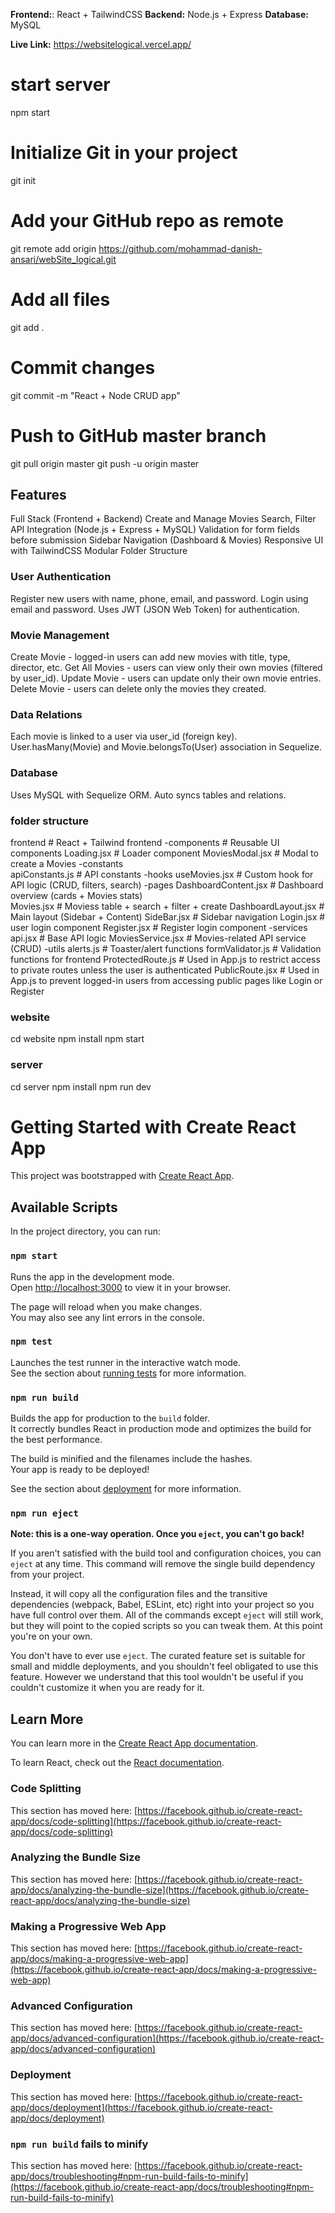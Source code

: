 **Frontend:**: React + TailwindCSS
**Backend:** Node.js + Express
**Database:** MySQL

**Live Link:** https://websitelogical.vercel.app/

# start server 
npm  start

# Initialize Git in your project
git init  

# Add your GitHub repo as remote 
git remote add origin https://github.com/mohammad-danish-ansari/webSite_logical.git

# Add all files
git add .  

# Commit changes
git commit -m "React + Node CRUD app"  

# Push to GitHub master branch
git pull origin master 
git push -u origin master 

## Features

Full Stack (Frontend + Backend)
Create and Manage Movies
Search, Filter
API Integration (Node.js + Express + MySQL)
Validation for form fields before submission
Sidebar Navigation (Dashboard & Movies)
Responsive UI with TailwindCSS
Modular Folder Structure


### User Authentication
Register new users with name, phone, email, and password.
Login using email and password.
Uses JWT (JSON Web Token) for authentication.

### Movie Management
Create Movie - logged-in users can add new movies with title, type, director, etc.
Get All Movies - users can view only their own movies (filtered by user_id).
Update Movie - users can update only their own movie entries.
Delete Movie - users can delete only the movies they created.

### Data Relations
Each movie is linked to a user via user_id (foreign key).
User.hasMany(Movie) and Movie.belongsTo(User) association in Sequelize.

###  Database
Uses MySQL with Sequelize ORM.
Auto syncs tables and relations.

### folder structure ###

frontend                          # React + Tailwind frontend
  -components                          # Reusable UI components
    Loading.jsx                            # Loader component
    MoviesModal.jsx                          # Modal to create a Movies
  -constants                    
    apiConstants.js                   # API constants 
  -hooks
    useMovies.jsx                       # Custom hook for API logic (CRUD, filters, search)
  -pages
    DashboardContent.jsx               # Dashboard overview (cards + Movies stats)    
    Movies.jsx                          # Moviess table + search + filter + create
    DashboardLayout.jsx                # Main layout (Sidebar + Content)
    SideBar.jsx                        # Sidebar navigation
    Login.jsx                           # user login component
    Register.jsx                        # Register login component
  -services
    api.jsx                            # Base API logic
    MoviesService.jsx                    # Movies-related API service (CRUD)
  -utils
    alerts.js                           # Toaster/alert functions
    formValidator.js                    # Validation functions for frontend
ProtectedRoute.js                    # Used in App.js to restrict access to private routes unless the user is authenticated
 PublicRoute.jsx                      # Used in App.js to prevent logged-in users from accessing public pages like Login or Register



### website
cd website
npm install
npm start


### server
cd server
npm install
npm run dev

# Getting Started with Create React App

This project was bootstrapped with [Create React App](https://github.com/facebook/create-react-app).

## Available Scripts

In the project directory, you can run:

### `npm start`

Runs the app in the development mode.\
Open [http://localhost:3000](http://localhost:3000) to view it in your browser.

The page will reload when you make changes.\
You may also see any lint errors in the console.

### `npm test`

Launches the test runner in the interactive watch mode.\
See the section about [running tests](https://facebook.github.io/create-react-app/docs/running-tests) for more information.

### `npm run build`

Builds the app for production to the `build` folder.\
It correctly bundles React in production mode and optimizes the build for the best performance.

The build is minified and the filenames include the hashes.\
Your app is ready to be deployed!

See the section about [deployment](https://facebook.github.io/create-react-app/docs/deployment) for more information.

### `npm run eject`

**Note: this is a one-way operation. Once you `eject`, you can't go back!**

If you aren't satisfied with the build tool and configuration choices, you can `eject` at any time. This command will remove the single build dependency from your project.

Instead, it will copy all the configuration files and the transitive dependencies (webpack, Babel, ESLint, etc) right into your project so you have full control over them. All of the commands except `eject` will still work, but they will point to the copied scripts so you can tweak them. At this point you're on your own.

You don't have to ever use `eject`. The curated feature set is suitable for small and middle deployments, and you shouldn't feel obligated to use this feature. However we understand that this tool wouldn't be useful if you couldn't customize it when you are ready for it.

## Learn More

You can learn more in the [Create React App documentation](https://facebook.github.io/create-react-app/docs/getting-started).

To learn React, check out the [React documentation](https://reactjs.org/).

### Code Splitting

This section has moved here: [https://facebook.github.io/create-react-app/docs/code-splitting](https://facebook.github.io/create-react-app/docs/code-splitting)

### Analyzing the Bundle Size

This section has moved here: [https://facebook.github.io/create-react-app/docs/analyzing-the-bundle-size](https://facebook.github.io/create-react-app/docs/analyzing-the-bundle-size)

### Making a Progressive Web App

This section has moved here: [https://facebook.github.io/create-react-app/docs/making-a-progressive-web-app](https://facebook.github.io/create-react-app/docs/making-a-progressive-web-app)

### Advanced Configuration

This section has moved here: [https://facebook.github.io/create-react-app/docs/advanced-configuration](https://facebook.github.io/create-react-app/docs/advanced-configuration)

### Deployment

This section has moved here: [https://facebook.github.io/create-react-app/docs/deployment](https://facebook.github.io/create-react-app/docs/deployment)

### `npm run build` fails to minify

This section has moved here: [https://facebook.github.io/create-react-app/docs/troubleshooting#npm-run-build-fails-to-minify](https://facebook.github.io/create-react-app/docs/troubleshooting#npm-run-build-fails-to-minify)

